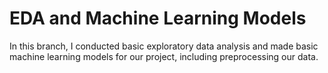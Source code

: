 # EDA and Machine Learning Models
In this branch, I conducted basic exploratory data analysis and made basic machine learning models for our project, including preprocessing our data.  
